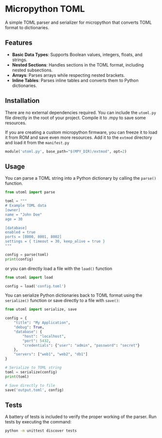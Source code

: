 # Micropython TOML

A simple TOML parser and serializer for micropython that converts TOML format to dictionaries.

## Features

- **Basic Data Types**: Supports Boolean values, integers, floats, and strings.
- **Nested Sections**: Handles sections in the TOML format, including nested subsections.
- **Arrays**: Parses arrays while respecting nested brackets.
- **Inline Tables**: Parses inline tables and converts them to Python dictionaries.

## Installation

There are no external dependencies required. You can include the `utoml.py` file directly in the root of your project. Compile it to .mpy to save some resources.

If you are creating a custom micropython firmware, you can freeze it to load it from ROM and save even more resources. Add it to the `extmod` directory and load it from the `manifest.py`

```python
module('utoml.py', base_path="$(MPY_DIR)/extmod", opt=2)
```

## Usage

You can parse a TOML string into a Python dictionary by calling the `parse()` function.

```python
from utoml import parse

toml = """
# Example TOML data
[owner]
name = "John Doe"
age = 30

[database]
enabled = true
ports = [8000, 8001, 8002]
settings = { timeout = 30, keep_alive = true }
"""

config = parse(toml)
print(config)
```

or you can directly load a file with the `load()` function

```python
from utoml import load

config = load('config.toml')
```

You can serialize Python dictionaries back to TOML format using the `serialize()` function or save directly to a file with `save()`:

```python
from utoml import serialize, save

config = {
    "title": "My Application",
    "debug": True,
    "database": {
        "host": "localhost",
        "port": 5432,
        "credentials": {"user": "admin", "password": "secret"}
    },
    "servers": ["web1", "web2", "db1"]
}

# Serialize to TOML string
toml = serialize(config)
print(toml)

# Save directly to file
save('output.toml', config)
```

## Tests

A battery of tests is included to verify the proper working of the parser.
Run tests by executing the command:

```bash
python -m unittest discover tests
```
